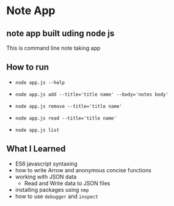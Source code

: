 # Note App
## note app built uding node js

This is command line note taking app
## How to run
* `node app.js --help`

* `node app.js add --title='title name' --body='notes body'`
* `node app.js remove --title='title name'`
* `node app.js read --title='title name'`
* `node app.js list`

## What I Learned
* ES6 javascript syntaxing
* how to write Arrow and anonymous concise functions
* working with JSON data
    * Read and Write data to JSON files
* installing packages using `nmp`
* how to use `debugger` and `inspect`
